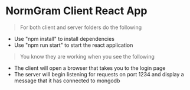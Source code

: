 # NormGram Client React App

> For both client and server folders do the following
* Use "npm install" to install dependencies
* Use "npm run start" to start the react application

> You know they are working when you see the following
* The client will open a browser that takes you to the login page
* The server will begin listening for requests on port 1234 and display a message that it has connected to mongodb